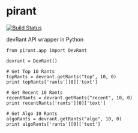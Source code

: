 # pirant

[![Build Status](https://travis-ci.org/joserc87/pirant.svg?branch=travis)](https://travis-ci.org/joserc87/pirant)

devRant API wrapper in Python

```
from pirant.app import DevRant

devrant = DevRant()

# Get Top 10 Rants
topRants = devrant.getRants("top", 10, 0)
print topRants['rants'][0]['text']

# Get Recent 10 Rants
recentRants = devrant.getRants("recent", 10, 0)
print recentRants['rants'][0]['text']

# Get Algo 10 Rants
algoRants = devrant.getRants("algo", 10, 0)
print algoRants['rants'][0]['text']
```

